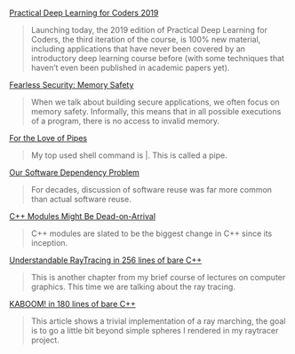 [Practical Deep Learning for Coders 2019](https://www.fast.ai/2019/01/24/course-v3/)
> Launching today, the 2019 edition of Practical Deep Learning for Coders, the third iteration of the course, is 100% new material, including applications that have never been covered by an introductory deep learning course before (with some techniques that haven’t even been published in academic papers yet). 

[Fearless Security: Memory Safety](https://hacks.mozilla.org/2019/01/fearless-security-memory-safety/)
> When we talk about building secure applications, we often focus on memory safety. Informally, this means that in all possible executions of a program, there is no access to invalid memory.

[For the Love of Pipes](https://blog.jessfraz.com/post/for-the-love-of-pipes/)
> My top used shell command is |. This is called a pipe.

[Our Software Dependency Problem](https://research.swtch.com/deps#note5)
> For decades, discussion of software reuse was far more common than actual software reuse.

[C++ Modules Might Be Dead-on-Arrival](https://vector-of-bool.github.io/2019/01/27/modules-doa.html)
> C++ modules are slated to be the biggest change in C++ since its inception.

[Understandable RayTracing in 256 lines of bare C++](https://github.com/ssloy/tinyraytracer/wiki)
> This is another chapter from my brief course of lectures on computer graphics. This time we are talking about the ray tracing. 

[KABOOM! in 180 lines of bare C++](https://github.com/ssloy/tinykaboom/wiki)
> This article shows a trivial implementation of a ray marching, the goal is to go a little bit beyond simple spheres I rendered in my raytracer project. 

